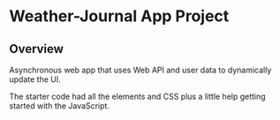 # Weather-Journal App Project

## Overview
Asynchronous web app that uses Web API and user data to dynamically update the UI. 

The starter code had all the elements and CSS  plus a little help getting started with the JavaScript.

